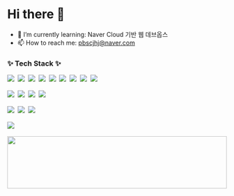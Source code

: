 # Hi there 👋

- 🌱 I’m currently learning: Naver Cloud 기반 웹 데브옵스
- 📫 How to reach me: pbscjhj@naver.com

### ✨ Tech Stack ✨

<div>
  <img src="https://img.shields.io/badge/html5-E34F26.svg?style=for-the-badge&logo=html5&logoColor=white" />&nbsp
  <img src="https://img.shields.io/badge/css3-1572B6.svg?style=for-the-badge&logo=css3&logoColor=white" />&nbsp
  <img src="https://img.shields.io/badge/javascript-F7DF1E.svg?style=for-the-badge&logo=javascript&logoColor=20232a" />&nbsp
  <img src="https://img.shields.io/badge/sass-CC6699?style=for-the-badge&logo=sass&logoColor=white" />&nbsp
  <img src="https://img.shields.io/badge/tailwindcss-1daabb.svg?style=for-the-badge&logo=tailwind-css&logoColor=white" />&nbsp
  <img src="https://img.shields.io/badge/bootstrap-7952B3.svg?style=for-the-badge&logo=bootstrap&logoColor=white" />&nbsp
  <img src="https://img.shields.io/badge/typescript-007ACC.svg?style=for-the-badge&logo=typescript&logoColor=white" />&nbsp
  <img src="https://img.shields.io/badge/react-20232a.svg?style=for-the-badge&logo=react&logoColor=61DAFB" />&nbsp
  <img src="https://img.shields.io/badge/java-%23ED8B00.svg?style=for-the-badge" />&nbsp
</div>

<br>

<div>
  <img src="https://img.shields.io/badge/git-F05033.svg?style=for-the-badge&logo=git&logoColor=white" />&nbsp
  <img src="https://img.shields.io/badge/github-181717.svg?style=for-the-badge&logo=github&logoColor=white" />&nbsp
  <img src="https://img.shields.io/badge/adobe%20photoshop-08253c.svg?style=for-the-badge&logo=adobe%20photoshop&logoColor=37abff" />&nbsp
  <img src="https://img.shields.io/badge/figma-F24E1E.svg?style=for-the-badge&logo=figma&logoColor=white" />&nbsp
</div>

<br>

<div>
  <img src="https://img.shields.io/badge/VSCode-2C2C32.svg?style=for-the-badge&logo=visual-studio-code&logoColor=22ABF3" />&nbsp
  <img src="https://img.shields.io/badge/eclipse-2C2255.svg?style=for-the-badge&logo=eclipse&logoColor=white" />&nbsp
  <img src="https://img.shields.io/badge/intellij-2C2C32.svg?style=for-the-badge&logo=intellijidea&logoColor=white" />&nbsp
</div>

<br>

<div>
  <img src="https://github-readme-stats.vercel.app/api/top-langs/?username=anuraghazra&layout=compact" />
</div>

<!-- ![cute-kkiri's GitHub stats](https://github-readme-stats.vercel.app/api?username=cute-kkiri&show_icons=true&theme=radical) -->

<br>

<div>
  <!-- My pet -->
  <a href="https://github.com/devxb/gitanimals">
    <img src="https://render.gitanimals.org/lines/cute-kkiri" width="100%" height="120" />
  </a>    
</div>

<!-- Farm Type -->
<!-- 
<a href="https://github.com/devxb/gitanimals">
  <img
    src="https://render.gitanimals.org/farms/cute-kkiri"
    width="600"
    height="300"
  />
</a> 
-->

<!--
**cute-kkiri/cute-kkiri** is a ✨ _special_ ✨ repository because its `README.md` (this file) appears on your GitHub profile.

Here are some ideas to get you started:

- 🔭 I’m currently working on ...
- 🌱 I’m currently learning ...
- 👯 I’m looking to collaborate on ...
- 🤔 I’m looking for help with ...
- 💬 Ask me about ...
- 📫 How to reach me: ...
- 😄 Pronouns: ...
- ⚡ Fun fact: ...
-->
<!-- ![Top Langs](https://github-readme-stats.vercel.app/api/top-langs/?username=anuraghazra&layout=compact) -->
